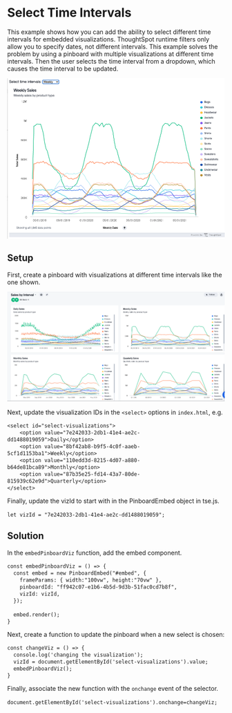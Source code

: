 # Select Time Intervals

This example shows how you can add the ability to select different time intervals for embedded visualizations.  ThoughtSpot runtime filters only allow you to specify dates, not different intervals.  This example solves the problem by using a pinboard with multiple visualizations at different time intervals.  Then the user selects the time interval from a dropdown, which causes the time interval to be updated.

![Weekly view of sales](images/weekly-view.png)

## Setup

First, create a pinboard with visualizations at different time intervals like the one shown.

![Pinboard with visualizations](images/pinboard.png)

Next, update the visualization IDs in the `<select>` options in `index.html`, e.g.

~~~
<select id="select-visualizations">
    <option value="7e242033-2db1-41e4-ae2c-dd1488019059">Daily</option>
    <option value="8bf42ab8-b9f5-4c0f-aaeb-5cf1d1153ba1">Weekly</option>
    <option value="110edd3d-8215-4d07-a880-b64de81bca89">Monthly</option>
    <option value="87b35e25-fd14-43a7-80de-815939c62e9d">Quarterly</option>
</select>
~~~

Finally, update the vizId to start with in the PinboardEmbed object in tse.js.

`let vizId = "7e242033-2db1-41e4-ae2c-dd1488019059";`

## Solution

In the `embedPinboardViz` function, add the embed component.

~~~
const embedPinboardViz = () => {
  const embed = new PinboardEmbed("#embed", {
    frameParams: { width:"100vw", height:"70vw" },
    pinboardId: "ff942c07-e1b6-4b5d-9d3b-51fac0cd7b8f",
    vizId: vizId,
  });

  embed.render();
}
~~~

Next, create a function to update the pinboard when a new select is chosen:
~~~
const changeViz = () => {
  console.log('changing the visualization');
  vizId = document.getElementById('select-visualizations').value;
  embedPinboardViz();
}
~~~

Finally, associate the new function with the `onchange` event of the selector.

`document.getElementById('select-visualizations').onchange=changeViz;`
